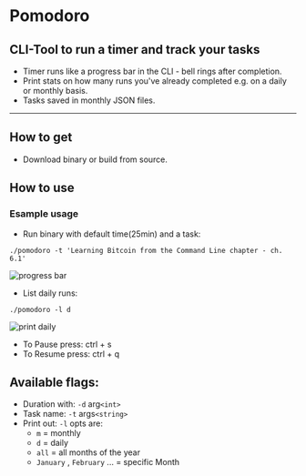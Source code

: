 # Pomodoro

## CLI-Tool to run a timer and track your tasks

- Timer runs like a progress bar in the CLI - bell rings after completion.
- Print stats on how many runs you've already completed e.g. on a daily or monthly basis.
- Tasks saved in monthly JSON files.

---

## How to get

- Download binary or build from source.

## How to use

### Esample usage

- Run binary with default time(25min) and a task:

```
./pomodoro -t 'Learning Bitcoin from the Command Line chapter - ch. 6.1'
```

![progress bar](https://user-images.githubusercontent.com/92379947/198682630-fe65e2f7-c8a7-4434-a4f8-5b4b8851e13f.png)

- List daily runs:

```
./pomodoro -l d
```

![print daily](https://user-images.githubusercontent.com/92379947/198682656-b2ae0833-d128-4f8c-a8e2-f0c69d3f3c5e.png)

- To Pause press: ctrl + s
- To Resume press: ctrl + q

## Available flags:

- Duration with: `-d` arg`<int>`
- Task name: `-t` args`<string>`
- Print out: `-l` opts are:
  - `m` = monthly
  - `d` = daily
  - `all` = all months of the year
  - `January` , `February` ... = specific Month

